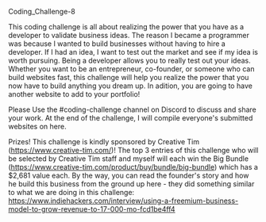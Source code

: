Coding_Challenge-8

This coding challenge is all about realizing the power that you have as a developer to validate business ideas. The reason I became a programmer was because I wanted to build businesses without having to hire a developer. If I had an idea, I want to test out the market and see if my idea is worth pursuing. Being a developer allows you to really test out your ideas. Whether you want to be an entrepreneur, co-founder, or someone who can build websites fast, this challenge will help you realize the power that you now have to build anything you dream up. In adition, you are going to have another website to add to your portfolio!

Please Use the #coding-challenge channel on Discord to discuss and share your work. At the end of the challenge, I will compile everyone's submitted websites on here.

Prizes!
This challenge is kindly sponsored by Creative Tim (https://www.creative-tim.com/)! The top 3 entries of this challenge who will be selected by Creative Tim staff and myself will each win the Big Bundle (https://www.creative-tim.com/product/buy/bundle/big-bundle) which has a $2,681 value each. By the way, you can read the founder's story and how he build this business from the ground up here - they did something similar to what we are doing in this challenge: https://www.indiehackers.com/interview/using-a-freemium-business-model-to-grow-revenue-to-17-000-mo-fcd1be4ff4
